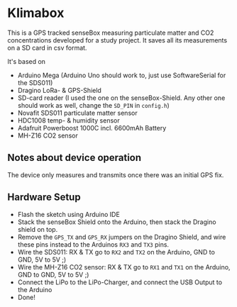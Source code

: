 # Klimabox

This is a GPS tracked senseBox measuring particulate matter and CO2 concentrations developed for a study project. It saves all its measurements on a SD card in csv format.

It's based on
- Arduino Mega (Arduino Uno should work to, just use SoftwareSerial for the SDS011)
- Dragino LoRa- & GPS-Shield
- SD-card reader (I used the one on the senseBox-Shield. Any other one should work as well, change the `SD_PIN` in `config.h`)
- Novafit SDS011 particulate matter sensor
- HDC1008 temp- & humidity sensor
- Adafruit Powerboost 1000C incl. 6600mAh Battery
- MH-Z16 CO2 sensor

## Notes about device operation
The device only measures and transmits once there was an initial GPS fix.

## Hardware Setup
- Flash the sketch using Arduino IDE
- Stack the senseBox Shield onto the Arduino, then stack the Dragino shield on top.
- Remove the `GPS_TX` and `GPS_RX` jumpers on the Dragino Shield, and wire these
  pins instead to the Arduinos `RX3` and `TX3` pins.
- Wire the SDS011: RX & TX go to `RX2` and `TX2` on the Arduino, GND to GND, 5V to 5V ;)
- Wire the MH-Z16 CO2 sensor: RX & TX go to `RX1` and `TX1` on the Arduino, GND to GND, 5V to 5V ;)
- Connect the LiPo to the LiPo-Charger, and connect the USB Output to the Arduino
- Done!
